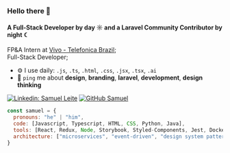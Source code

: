### Hello there 👋

#### A Full-Stack Developer by day ☼ and a Laravel Community Contributor by night ☾

FP&A Intern at [Vivo - Telefonica Brazil](https://vivo.com.br);<br>
Full-Stack Developer;<br>

- ⚙️ I use daily: `.js`, `.ts`, `.html`, `.css`, `.jsx`, `.tsx`, `.ai`
- 💬 `ping` me about **design**, **branding**, **laravel**, **development**, **design thinking**

[![Linkedin: Samuel Leite](https://img.shields.io/badge/-samuel-blue?style=flat-square&logo=Linkedin&logoColor=white&link=https://www.linkedin.com/in/samuel-leite-pereira/)](https://www.linkedin.com/in/samuel-leite-pereira/)
[![GitHub Samuel](https://img.shields.io/github/followers/samuel?label=follow&style=social)](https://github.com/samuelleitee)

```javascript
const samuel = {
  pronouns: "he" | "him",
  code: [Javascript, Typescript, HTML, CSS, Python, Java],
  tools: [React, Redux, Node, Storybook, Styled-Components, Jest, Docker],
  architecture: ["microservices", "event-driven", "design system pattern"],
}
```
